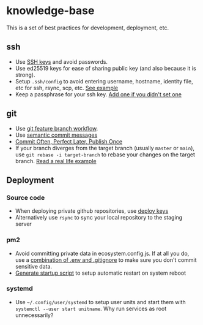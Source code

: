 # knowledge-base

This is a set of best practices for development, deployment, etc.

## ssh

* Use [SSH keys](https://docs.github.com/en/free-pro-team@latest/github/authenticating-to-github/about-ssh) and avoid passwords.
* Use ed25519 keys for ease of sharing public key (and also because it is strong).
* Setup `.ssh/config` to avoid entering username, hostname, identity file, etc for ssh, rsync, scp, etc. [See example](https://gist.github.com/asdofindia/6ac769c1cee0459ba76db4b6b7d7962a)
* Keep a passphrase for your ssh key. [Add one if you didn't set one](https://codybonney.com/adding-passphrase-to-an-existing-private-key/)

## git

* Use [git feature branch workflow](https://www.atlassian.com/git/tutorials/comparing-workflows/feature-branch-workflow).
* Use [semantic commit messages](https://seesparkbox.com/foundry/semantic_commit_messages)
* [Commit Often, Perfect Later, Publish Once](https://sethrobertson.github.io/GitBestPractices/)
* If your branch diverges from the target branch (usually `master` or `main`), use `git rebase -i target-branch` to rebase your changes on the target branch. [Read a real life example](https://github.com/zhukov/webogram/blob/master/CONTRIBUTING.md)

## Deployment

### Source code

* When deploying private github repositories, use [deploy keys](https://docs.github.com/en/free-pro-team@latest/developers/overview/managing-deploy-keys)
* Alternatively use `rsync` to sync your local repository to the staging server

### pm2

* Avoid committing private data in ecosystem.config.js. If at all you do, use a [combination of .env and .gitignore](https://stackoverflow.com/a/59334216/589184) to make sure you don't commit sensitive data.
* [Generate startup script](https://pm2.keymetrics.io/docs/usage/startup/) to setup automatic restart on system reboot

### systemd

* Use `~/.config/user/systemd` to setup user units and start them with `systemctl --user start unitname`. Why run services as root unnecessarily?
